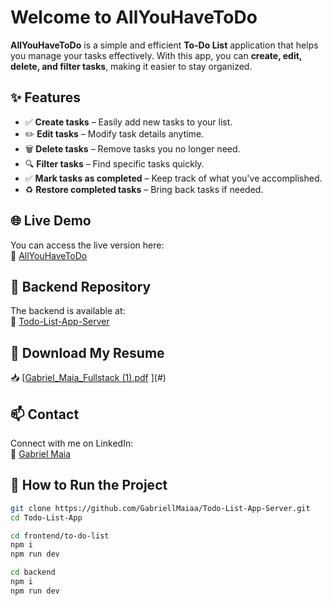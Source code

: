 # Welcome to **AllYouHaveToDo**

**AllYouHaveToDo** is a simple and efficient **To-Do List** application that helps you manage your tasks effectively. With this app, you can **create, edit, delete, and filter tasks**, making it easier to stay organized.


## ✨ Features

- ✅ **Create tasks** – Easily add new tasks to your list.
- ✏️ **Edit tasks** – Modify task details anytime.
- 🗑️ **Delete tasks** – Remove tasks you no longer need.
- 🔍 **Filter tasks** – Find specific tasks quickly.
- ✅ **Mark tasks as completed** – Keep track of what you've accomplished.
- ♻️ **Restore completed tasks** – Bring back tasks if needed.

## 🌐 Live Demo
You can access the live version here:  
🔗 [AllYouHaveToDo](https://to-do-list-two-mauve-92.vercel.app/)

## 📂 Backend Repository
The backend is available at:  
🔗 [Todo-List-App-Server](https://github.com/GabriellMaiaa/Todo-List-App-Server.git)

## 📄 Download My Resume
📥 [[Gabriel_Maia_Fullstack (1).pdf](https://github.com/user-attachments/files/18590890/Gabriel_Maia_Fullstack.1.pdf)
](#)

## 📫 Contact
Connect with me on LinkedIn:  
🔗 [Gabriel Maia](https://www.linkedin.com/in/gabriel-maia-2b8b6b169/)


## 🚀 How to Run the Project

```bash
git clone https://github.com/GabriellMaiaa/Todo-List-App-Server.git
cd Todo-List-App

cd frontend/to-do-list
npm i
npm run dev

cd backend
npm i
npm run dev


